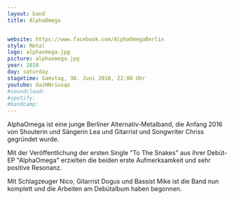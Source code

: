 ```yaml
---
layout: band
title: AlphaOmega


website: https://www.facebook.com/AlphaOmegaBerlin
style: Metal
logo: alphaomega.jpg
picture: alphaomega.jpg
year: 2018
day: saturday
stagetime: Samstag, 30. Juni 2018, 22:00 Uhr
youtube: OazHNriuxqo
#soundcloud:
#spotify:
#bandcamp:
---
```


AlphaOmega ist eine junge Berliner Alternativ-Metalband, die Anfang 2016 von Shouterin und Sängerin Lea und Gitarrist und Songwriter Chriss gegründet wurde.

Mit der Veröffentlichung der ersten Single "To The Snakes" aus ihrer Debüt-EP "AlphaOmega" erzielten die beiden erste Aufmerksamkeit und sehr positive Resonanz.

Mit Schlagzeuger Nico, Gitarrist Dogus und Bassist Mike ist die Band nun komplett und die Arbeiten am Debütalbum haben begonnen.
